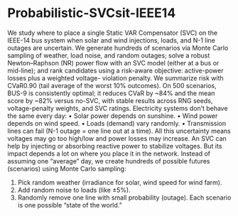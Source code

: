 # Probabilistic-SVCsit-IEEE14
We study where to place a single Static VAR Compensator (SVC) on the IEEE-14 bus system
when solar and wind injections, loads, and N-1 line outages are uncertain. We generate hundreds
of scenarios via Monte Carlo sampling of weather, load noise, and random outages; solve a
robust Newton–Raphson (NR) power flow with an SVC model (either at a bus or mid-line); and
rank candidates using a risk-aware objective: active-power losses plus a weighted voltage-
violation penalty. We summarize risk with CVaR0.90 (tail average of the worst 10% outcomes).
On 500 scenarios, BUS-9 is consistently optimal; it reduces CVaR by ~84% and the mean score
by ~82% versus no-SVC, with stable results across RNG seeds, voltage-penalty weights, and
SVC ratings.
Electricity systems don’t behave the same every day:
• Solar power depends on sunshine.
• Wind power depends on wind speed.
• Loads (demand) vary randomly.
• Transmission lines can fail (N-1 outage = one line out at a time).
All this uncertainty means voltages may go too high/low and power losses may increase.
An SVC can help by injecting or absorbing reactive power to stabilize voltages. But its impact
depends a lot on where you place it in the network.
Instead of assuming one “average” day, we create hundreds of possible futures (scenarios)
using Monte Carlo sampling:
1. Pick random weather (irradiance for solar, wind speed for wind farm).
2. Add random noise to loads (like ±5%).
3. Randomly remove one line with small probability (outage).
Each scenario is one possible “state of the world.”
